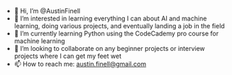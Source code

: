 - 👋 Hi, I’m @AustinFinell
- 👀 I’m interested in learning everything I can about AI and machine learning, doing various projects, and eventually landing a job in the field
- 🌱 I’m currently learning Python using the CodeCademy pro course for machine learning
- 💞️ I’m looking to collaborate on any beginner projects or interview projects where I can get my feet wet
- 📫 How to reach me: austin.finell@gmail.com

<!---
AustinFinell/AustinFinell is a ✨ special ✨ repository because its `README.md` (this file) appears on your GitHub profile.
You can click the Preview link to take a look at your changes.
--->
